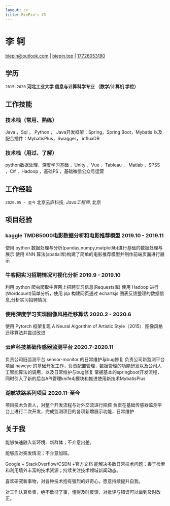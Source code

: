 ```yaml
---
layout: cv
title: BiePin's CV
---
```

# 李 轲

<div id="webaddress">
<a href="biepin@outlook.com">biepin@outlook.com</a>
| <a href="http://biepin.top">biepin.top</a>
| <a href="17726053190">17726053190</a>
</div>

## 学历 

`2015-2020`
__河北工业大学 信息与计算科学专业 （数学/计算机 学位）__

## 工作技能

### 技术栈（常用、熟练）
 Java ，Sql ， Python ， Java开发框架：Spring，Spring Boot，Mybatis 以及配合插件：MybatisPlus，Swagger， influxDB


### 技术栈（用过、了解）
python数据处理，深度学习基础 ，Unity ，Vue ，Tableau ， Matlab ，SPSS ，C# ，Hadoop  ，基础PS ，基础微信公众号运营


## 工作经验

`2020.05 - 至今`
北京云庐科技, *Java工程师*, 北京

## 项目经验


### kaggle TMDB5000电影数据分析和电影推荐模型 2019.10 - 2019.11

 使用 python 数据处理与分析(pandas,numpy,matplotlib)进行基础的数据处理与展示
 使用 KNN 算法(spatial库)构建了简单的电影推荐模型并制作前端页面进行展示
 
### 牛客网实习招聘情况可视化分析 2019.9 - 2019.10

 利用 python 爬虫爬取牛客网上招聘实习信息(Requests库)
 使用 Hadoop 进行(Wordcount)简单分析，使用 jsp 构建网页通过 echartsjs 图表反馈整理的数据信息,分析实习招聘情况

### 使用深度学习实现图像风格迁移算法 2020.2 - 2020.6

 使用 Pytorch 框架复现 A Neural Algorithm of Artistic Style（2015） 图像风格迁移算法并尝试改进

### 云庐科技基础传感器监测平台 2020.7-2020.11

 负责公司旧监测平台 sensor-monitor 的日常维护与bug修复
 负责公司新监测平台项目 haweye 的基础开发工作，负责配置管理，数据管理的功能研发以及公司人工智能算法的调用，以及日常维护与bug修复
 掌握基本的springboot开发流程，同时引入了新的后台API管理knife4j模块和推进使用新技术MybatisPlus


### 湖航铁路系列项目 2020.11-至今

 项目技术负责人，对整个开发流程与对外交流进行把控
 负责在基础传感器监测平台上进行二次开发，完成监测项目的各项新增展示功能，日常维护


## 关于我
 能够快速融入新环境、新群体；不介意出差。
 
 能够应对突发情况；不介意加班。
 
 Google + StackOverflow/CSDN +官方文档 能解决多数日常技术问题；善于检索和利用墙外丰富的技术资源；持续关注技术领域新闻动态。
 
 喜欢研究新事物，对各种技术抱有强烈的好奇心，愿意持续提升自我。
 
 对工作认真负责，绝不敷衍了事，懂得及时反馈，对批评与错误可以做到及时改正。


<!-- ### Footer

Last updated: 12 2020 -->


